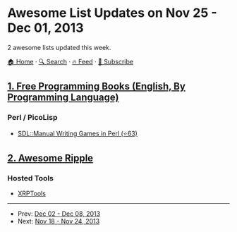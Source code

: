 # Awesome List Updates on Nov 25 - Dec 01, 2013

2 awesome lists updated this week.

[🏠 Home](/README.md) · [🔍 Search](https://www.trackawesomelist.com/search/) · [🔥 Feed](https://www.trackawesomelist.com/week/rss.xml) · [📮 Subscribe](https://trackawesomelist.us17.list-manage.com/subscribe?u=d2f0117aa829c83a63ec63c2f&id=36a103854c)



## [1. Free Programming Books (English, By Programming Language)](/content/EbookFoundation/free-programming-books/week/README.md)

### Perl / PicoLisp

*   [SDL::Manual Writing Games in Perl (⭐63)](https://github.com/PerlGameDev/SDL_Manual)

## [2. Awesome Ripple](/content/vhpoet/awesome-ripple/week/README.md)

### Hosted Tools

*   [XRPTools](http://xrptools.com/)

---

- Prev: [Dec 02 - Dec 08, 2013](/content/2013/48/README.md)
- Next: [Nov 18 - Nov 24, 2013](/content/2013/46/README.md)
